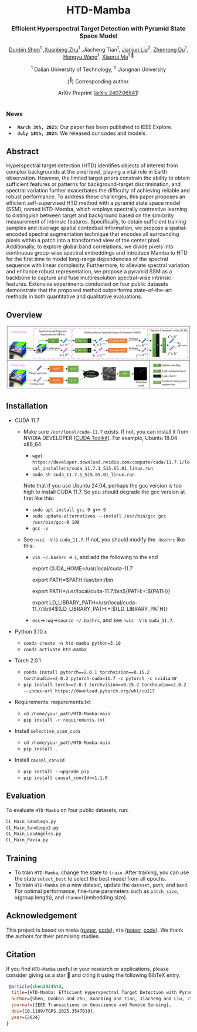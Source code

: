 <div align="center">
<h1>HTD-Mamba </h1>
<h3>Efficient Hyperspectral Target Detection with Pyramid State Space Model</h3>

[Dunbin Shen](https://scholar.google.com/citations?user=DH4VSLMAAAAJ&hl=zh-CN)<sup>1</sup> ,[Xuanbing Zhu](https://github.com/ZHU-0108/FCNet-main)<sup>1</sup> ,Jiacheng Tian<sup>1</sup>, [Jianjun Liu](https://scholar.google.com/citations?user=RfDuPkwAAAAJ&hl=zh-CN)<sup>2</sup>, [Zhenrong Du](https://scholar.google.com/citations?user=QIcuvuYAAAAJ&hl=zh-CN&oi=ao)<sup>1</sup>, [Hongyu Wang](http://faculty.dlut.edu.cn/MMCL_WHY/zh_CN/)<sup>1</sup>, [Xiaorui Ma](https://scholar.google.com/citations?hl=zh-CN&user=bM2EAnMAAAAJ)<sup>1 :email:</sup>

<sup>1</sup>  Dalian University of Technology, <sup>2</sup>  Jiangnan University

(<sup>:email:</sup>) Corresponding author.

ArXiv Preprint ([arXiv 2407.06841](https://arxiv.org/abs/2407.06841))


</div>


#



### News
* **` March 3th, 2025`:** Our paper has been published to IEEE Explore.️
* **` July 18th, 2024`:** We released our codes and models.️


## Abstract
Hyperspectral target detection (HTD) identifies objects of interest from complex backgrounds at the pixel level, playing a vital role in Earth observation. However, the limited target priors constrain the ability to obtain sufficient features or patterns for background-target discrimination, and spectral variation further exacerbates the difficulty of achieving reliable and robust performance. To address these challenges, this paper proposes an efficient self-supervised HTD method with a pyramid state space model (SSM), named HTD-Mamba, which employs spectrally contrastive learning to distinguish between target and background based on the similarity measurement of intrinsic features. Specifically, to obtain sufficient training samples and leverage spatial contextual information, we propose a spatial-encoded spectral augmentation technique that encodes all surrounding pixels within a patch into a transformed view of the center pixel. Additionally, to explore global band correlations, we divide pixels into continuous group-wise spectral embeddings and introduce Mamba to HTD for the first time to model long-range dependencies of the spectral sequence with linear complexity. Furthermore, to alleviate spectral variation and enhance robust representation, we propose a pyramid SSM as a backbone to capture and fuse multiresolution spectral-wise intrinsic features. Extensive experiments conducted on four public datasets demonstrate that the proposed method outperforms state-of-the-art methods in both quantitative and qualitative evaluations.

## Overview
<div align="center">
<img src="assets/architecture.png" />
</div>

## Installation
- CUDA 11.7
  - Make sure `/usr/local/cuda-11.7` exists. If not, you can install it from NVIDIA DEVELOPER ([CUDA Toolkit](https://developer.nvidia.com/cuda-toolkit-archive)). For example, Ubuntu 18.04 x86_64
    - `wget https://developer.download.nvidia.com/compute/cuda/11.7.1/local_installers/cuda_11.7.1_515.65.01_linux.run`
    - `sudo sh cuda_11.7.1_515.65.01_linux.run`
  
    Note that if you use Ubuntu 24.04, perhaps the gcc version is too high to install CUDA 11.7. So you should degrade the gcc version at first like this:
    - `sudo apt install gcc-9 g++-9`
    - `sudo update-alternatives --install /usr/bin/gcc gcc /usr/bin/gcc-9 100 `
    - `gcc -v`
  - See `nvcc -V` is `cuda_11.7`. If not, you should modify the `.bashrc` like this:
    - `vim ~/.bashrc` -> `i`, and add the following to the end
    
      export CUDA_HOME=/usr/local/cuda-11.7
    
      export PATH=$PATH:/usr/bin:/bin
    
      export PATH=/usr/local/cuda-11.7/bin${PATH:+:${PATH}}
    
      export LD_LIBRARY_PATH=/usr/local/cuda-11.7/lib64${LD_LIBRARY_PATH:+:${LD_LIBRARY_PATH}}
    - `esc`->`:wq`->`source ~/.bashrc`, and see `nvcc -V` is `cuda_11.7`.
- Python 3.10.x
  - `conda create -n htd-mamba python=3.10`
  - `conda activate htd-mamba`

- Torch 2.0.1
  - `conda install pytorch==2.0.1 torchvision==0.15.2 torchaudio==2.0.2 pytorch-cuda=11.7 -c pytorch -c nvidia` or
  - `pip install torch==2.0.1 torchvision==0.15.2 torchaudio==2.0.2 --index-url https://download.pytorch.org/whl/cu117`

- Requirements: requirements.txt
  - `cd /home/your_path/HTD-Mamba-main`
  - `pip install -r requirements.txt`

- Install ``selective_scan_cuda``
  - `cd /home/your_path/HTD-Mamba-main`
  - `pip install .`
  
- Install ``causal_conv1d``
  - `pip install --upgrade pip`
  - `pip install causal_conv1d>=1.1.0`
 
## Evaluation
To evaluate `HTD-Mamba` on four public datasets, run:
```bash
CL_Main_Sandiego.py  
CL_Main_Sandiego2.py
CL_Main_LosAngeles.py
CL_Main_Pavia.py
```
## Training
- To train `HTD-Mamba`, change the state to `train`. After training, you can use the state `select_best` to select the best model from all epochs.
- To train `HTD-Mamba` on a new dataset, update the `dataset`, `path`, and `band`. For optimal performance, fine-tune parameters such as `patch_size`, `m`(group length), and `channel`(embedding size).  
## Acknowledgement
This project is based on `Mamba` ([paper](https://arxiv.org/abs/2312.00752), [code](https://github.com/state-spaces/mamba)), `Vim` ([paper](https://arxiv.org/abs/2401.09417), [code](https://github.com/hustvl/Vim)). We thank the authors for their promising studies.


## Citation
If you find `HTD-Mamba` useful in your research or applications, please consider giving us a star 🌟 and citing it using the following BibTeX entry.

```bibtex
 @article{shen2024htd,
  title={HTD-Mamba: Efficient Hyperspectral Target Detection with Pyramid State Space Model},
  author={Shen, Dunbin and Zhu, Xuanbing and Tian, Jiacheng and Liu, Jianjun and Du, Zhenrong and Wang, Hongyu and Ma, Xiaorui},
  journal={IEEE Transactions on Geoscience and Remote Sensing},
  doi={10.1109/TGRS.2025.3547019},
  year={2024}
}
```
